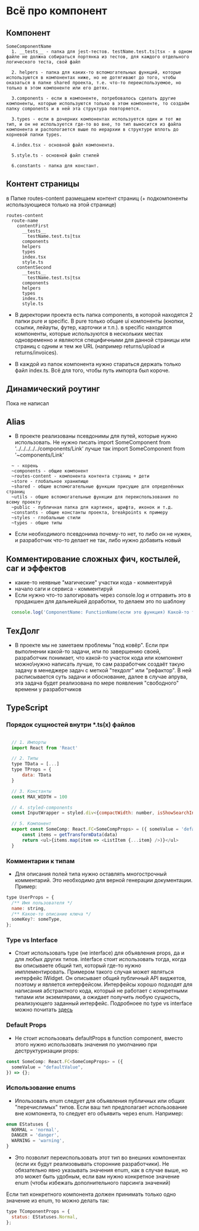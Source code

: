 # Всё про компонент

## Компонент

```
SomeComponentName
  1. __tests__ - папка для jest-тестов. testName.test.ts|tsx - в одном файле не должна собираться портянка из тестов, для каждого отдельного логического теста, свой файл

  2. helpers - папка для каких-то вспомогательных функций, которые используются в компонентах ниже, но не дотягивают до того, чтобы оказаться в папке shared проекта, т.е. что-то переиспользуемое, но только в этом компоненте или его детях.

  3.components - если в компоненте, потребовалось сделать другие компоненты, которые используются только в этом компоненте, то создаём папку components и в ней эта структура повторяется.

  3.types - если в дочерних компонентах используется один и тот же тип, и он не используется где-то во вне, то тип выносится из файла компонента и распологается выше по иерархии в структуре вплоть до корневой папки types.

  4.index.tsx - основной файл компонента.

  5.style.ts - основной файл стилей

  6.constants - папка для констант.

```

## Контент страницы

в Папке routes-content размещаем контент страниц (+ подкомпоненты использующиеся только на этой странице)

```
routes-content
  route-name
    contentFirst
      __tests__
        testName.test.ts|tsx
      components
      helpers
      types
      index.tsx
      style.ts
    contentSecond
      __tests__
        testName.test.ts|tsx
      components
      helpers
      types
      index.ts
      style.ts

```

- В директории проекта есть папка components, в которой находятся 2 папки pure и specific. В pure только общие ui компоненты (кнопки, ссылки, лейауты, футер, карточки и т.п.). в specific находятся компоненты, которые используются в нескольких местах одновременно и являются специфичными для данной страницы или страниц с одним и тем же URL (например returns/upload и returns/invoices).

- В каждой из папок компонента нужно стараться держать только файл index.ts. Всё для того, чтобы путь импорта был короче.

## Динамический роутинг

Пока не написал

## Alias

- В проекте реализованы псевдонимы для путей, которые нужно использовать.
  Не нужно писать import SomeComponent from '../../../../../components/Link'
  лучше так import SomeComponent from '~components/Link'

```
  ~ - корень
  ~components - общие компонент
  ~routes-content - компонента контента страниц + дети
  ~store - глобальное хранилище
  ~shared - общие вспомогательные функции присущие для определённых страниц
  ~utils - общие вспомогательные функции для переиспользования по всему проекту
  ~public - публичная папка для картинок, шрифта, иконок и т.д.
  ~constants - общие константы проекта, breakpoints к примеру
  ~styles - глобальные стили
  ~types - общие типы
```

- Если необходимого псевдонима почему-то нет, то либо он не нужен, и разработчик что-то делает не так, либо нужно добавить новый

## Комментирование сложных фич, костылей, саг и эффектов

- какие-то неявные "магические" участки кода - комментируй
- начало саги и сервиса - комментируй
- Если нужно что-то залогировать через console.log и отправить это в продакшен для дальнейшей доработки, то делаем это по шаблону

```javascript
  console.log('ComponentName: FunctionName(если это функция) Какой-то текст', какие-то данные)
```

## ТехДолг

- В проекте мы не заметаем проблемы "под ковёр". Если при выполнении какой-то задачи, или по завершению своей, разработчик понимает, что какой-то участок кода или компонент можно\нужно написать лучше, то сам разработчик создаёт такую задачу в менеджере задач с меткой "техдолг" или "рефактор". В ней расписывается суть задачи и обоснование, далее в случае апрува, эта задача будет реализована по мере появления "свободного" времени у разработчиков

## TypeScript

### Порядок сущностей внутри \*.ts(x) файлов

```javascript

  // 1. Импорты
  import React from 'React'

  // 2. Типы
  type TData = [...]
  type TProps = {
      data: TData
  }

  // 3. Константы
  const MAX_WIDTH = 100

  // 4. styled-components
  const InputWrapper = styled.div<{compactWidth: number, isShowSearchInput: boolean}>``

  // 5. Компонент
  export const SomeComp: React.FC<SomeCompProps> = ({ someValue = 'defaultValue' }) => {
      const items = getTransformData(data)
      return <ul>{items.map(item => <ListItem {...item} />)}</ul>
  }

```

### Комментарии к типам

- Для описания полей типа нужно оставлять многострочный комментарий. Это необходимо для верной генерации документации. Пример:

```javascript
type UserProps = {
  /** Имя пользователя */
  name: string,
  /** Какое-то описание ключа */
  someKey?: someType,
};
```

### Type vs Interface

- Стоит использовать type (не interface) для объявления props, да и для любых других типов. interface стоит использовать тогда, когда вы описываете общий тип, который где-то нужно имплементировать. Примером такого случая может являться интерфейс IWidget. Он описывает общий публичный API виджетов, поэтому и является интерфейсом. Интерфейсы хорошо подходят для написания абстрактного кода, который не работает с конкретными типами или экземлярами, а ожидает получить любую сущность, реализующего заданный интерфейс. Подробноее по type vs interface можно почитать [здесь](https://medium.com/@martin_hotell/interface-vs-type-alias-in-typescript-2-7-2a8f1777af4c)

### Default Props

- Не стоит использовать defaultProps в function component, вместо этого нужно использовать значения по умолчанию при деструктуризации props:

```javascript
const SomeComp: React.FC<SomeCompProps> = ({
  someValue = "defaultValue",
}) => {};
```

### Использование enums

- Ипользовать enum следует для объявления публичных или общих "перечислимых" типов. Если ваш тип предполагает использование вне компонента, то следует его объявить через enum. Например:

```javascript
enum EStatuses {
  NORMAL = 'normal',
  DANGER = 'danger',
  WARNING = 'warning',
}
```

- Это позволит переиспользовать этот тип во внешних компонентах (если их будут реализовывать сторонние разработчики). Не обязательно явно указывать значения enum, как в случае выше, но это может быть удобным, если вам нужно конкретное значение enum (чтобы избежать дополнительного парсинга значений)

Если тип конкретного компонента должен принимать только одно значение из enum, то можно делать так:

```javascript
type TComponentProps = {
  status: EStatuses.Normal,
};
```
